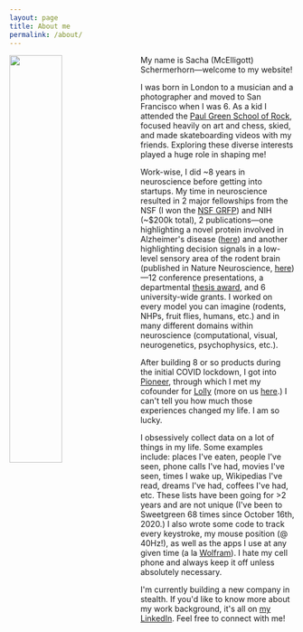 ```yaml
---
layout: page
title: About me
permalink: /about/
---
```


<img style="float: left; margin: 0px 15px 15px 0px;" src="{{site.imgurl}}/withLenny.JPG" width="43%" />

My name is Sacha (McElligott) Schermerhorn—welcome to my website! 


I was born in London to a musician and a photographer and moved to San Francisco when I was 6. As a kid I attended the [Paul Green School of Rock](https://en.wikipedia.org/wiki/Paul_Green_(musician)#The_Paul_Green_School_of_Rock_Music), focused heavily on art and chess, skied, and made skateboarding videos with my friends. Exploring these diverse interests played a huge role in shaping me!


Work-wise, I did ~8 years in neuroscience before getting into startups. My time in neuroscience resulted in 2 major fellowships from the NSF (I won the [NSF GRFP](https://en.wikipedia.org/wiki/NSF-GRFP)) and NIH (~$200k total), 2 publications—one highlighting a novel protein involved in Alzheimer's disease ([here](https://www.researchgate.net/publication/337725238_Secernin-1_is_a_novel_phosphorylated_tau_binding_protein_that_accumulates_in_Alzheimer's_disease_and_not_in_other_tauopathies)) and another highlighting decision signals in a low-level sensory area of the rodent brain (published in Nature Neuroscience, [here](http://nature.com/articles/s41593-022-01151-0))—12 conference presentations, a departmental [thesis award](https://cas.nyu.edu/content/nyu-as/cas/academic-programs/honors-programs/dean-awards.html), and 6 university-wide grants. I worked on every model you can imagine (rodents, NHPs, fruit flies, humans, etc.) and in many different domains within neuroscience (computational, visual, neurogenetics, psychophysics, etc.).
       
After building 8 or so products during the initial COVID lockdown, I got into [Pioneer](https://pioneer.app), through which I met my cofounder for [Lolly](https://www.thelollyapp.com) (more on us [here](https://www.forbes.com/sites/rachelsandler/2021/01/15/meet-lolly-the-new-gen-z-dating-app-combining-tiktok-and-tinder/).) I can't tell you how much those experiences changed my life. I am so lucky.

I obsessively collect data on a lot of things in my life. Some examples include: places I've eaten, people I've seen, phone calls I've had, movies I've seen, times I wake up, Wikipedias I've read, dreams I've had, coffees I've had, etc. These lists have been going for >2 years and are not unique (I've been to Sweetgreen 68 times since October 16th, 2020.) I also wrote some code to track every keystroke, my mouse position (@ 40Hz!), as well as the apps I use at any given time (a la [Wolfram](https://writings.stephenwolfram.com/2012/03/the-personal-analytics-of-my-life/)). I hate my cell phone and always keep it off unless absolutely necessary.

I'm currently building a new company in stealth. If you'd like to know more about my work background, it's all on [my LinkedIn](https://www.linkedin.com/in/sachamce/). Feel free to connect with me!
